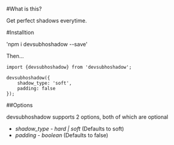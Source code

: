 #What is this?

Get perfect shadows everytime.

#Installtion

'npm i devsubhoshadow --save'

Then...

~~~
import {devsubhoshadow} from 'devsubhoshadow';

devsubhoshadow({
    shadow_type: 'soft',
    padding: false
});
~~~

##Options

devsubhoshadow supports 2 options, both of which are optional

* *shadow_type* - _hard | soft_ (Defaults to soft)
* *padding* - _boolean_ (Defaults to false)